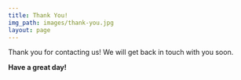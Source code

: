 ```yaml
---
title: Thank You!
img_path: images/thank-you.jpg
layout: page
---
```


Thank you for contacting us! We will get back in touch with you soon.

**Have a great day!**